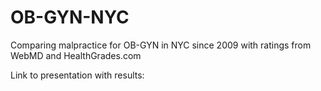 # OB-GYN-NYC
Comparing malpractice for OB-GYN in NYC since 2009 with ratings from WebMD and HealthGrades.com

Link to presentation with results: 
